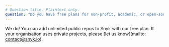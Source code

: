 ```yaml
---
# Question title. Plaintext only.
question: "Do you have free plans for non-profit, academic, or open-source projects?"
---
```

We do! You can add unlimited public repos to Snyk with our free plan. If your organisation uses private projects, please [let us know](mailto: contact@snyk.io).